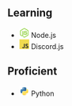 ## Learning

- <img src="https://raw.githubusercontent.com/devicons/devicon/master/icons/nodejs/nodejs-original.svg" alt="Node.js" width="20" height="20"/> Node.js
- <img src="https://raw.githubusercontent.com/devicons/devicon/master/icons/javascript/javascript-original.svg" alt="JavaScript" width="20" height="20"/> Discord.js

## Proficient

- <img src="https://raw.githubusercontent.com/devicons/devicon/master/icons/python/python-original.svg" alt="Python" width="20" height="20"/> Python
